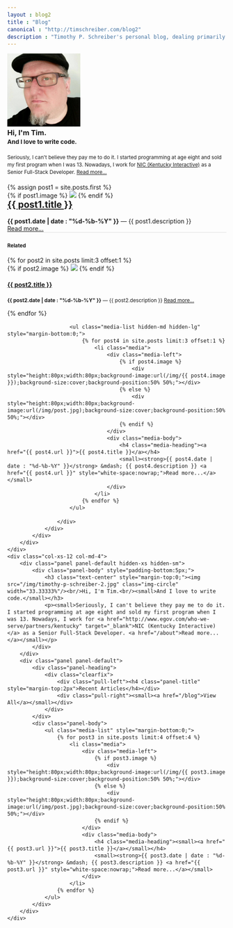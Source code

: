 ```yaml
---
layout : blog2
title : "Blog"
canonical : "http://timschreiber.com/blog2"
description : "Timothy P. Schreiber's personal blog, dealing primarily with software development, but also dabbling in songwriting, food, and gardening from time to time."
---
```


<div class="row">
	<div class="col-xs-12 hidden-md hidden-lg">
		<div class="panel panel-default">
			<div class="panel-body" style="padding-bottom:5px;">
				<h3 class="text-center" style="margin-top:0;"><img src="/img/timothy-p-schreiber-2.jpg" class="img-circle" width="33.33333%"/><br/>Hi, I'm Tim.<br/><small>And I love to write code.</small></h3>
				<p><small>Seriously, I can't believe they pay me to do it. I started programming at age eight and sold my first program when I was 13. Nowadays, I work for <a href="http://www.egov.com/who-we-serve/partners/kentucky" target="_blank">NIC (Kentucky Interactive)</a> as a Senior Full-Stack Developer. <a href="/about">Read more...</a></small></p>
			</div>
		</div>
	</div>
	<div class="col-xs-12 col-md-8">
		<div class="row">
			<div class="col-xs-12">
				{% assign post1 = site.posts.first %}
				<div class="panel panel-default">
					{% if post1.image %}
						<a href="{{ post1.url }}"><img src="/img/{{ post1.image }}" class="img-rounded" style="max-width:100%;" /></a>
					{% endif %}
					<div class="panel-body">
						<h2 style="margin-top:0;"><a href="{{ post1.url }}">{{ post1.title }}</a></h2>
						<p style="margin-bottom:0;"><strong>{{ post1.date | date : "%d-%b-%Y" }}</strong> &mdash; {{ post1.description }} <a href="{{ post1.url }}" style="white-space:nowrap;">Read more...</a></p>
					</div>
					<div class="panel-heading" style="margin-top:0;border-top:1px solid rgb(224,224,224);">
					<h4 class="panel-title"><small><strong>Related</strong></small></h4>
					</div>
					<div class="panel-body">
						<div class="row hidden-xs hidden-sm">
						{% for post2 in site.posts limit:3 offset:1 %}
							<div class="col-xs-12 col-md-4">
								{% if post2.image %}
									<a href="{{ post2.url }}"><img src="/img/{{ post2.image }}" class="img-rounded" style="max-width:100%" /></a>
								{% endif %}
								<h4><a href="{{ post2.url }}">{{ post2.title }}</a></h4>
								<p><small><strong>{{ post2.date | date : "%d-%b-%Y" }}</strong> &mdash; {{ post2.description }} <a href="{{ post2.url }}" style="white-space:nowrap;">Read more...</a></small></p>
							</div>
						{% endfor %}
						</div>

						<ul class="media-list hidden-md hidden-lg" style="margin-bottom:0;">
							{% for post4 in site.posts limit:3 offset:1 %}
								<li class="media">
									<div class="media-left">
										{% if post4.image %}
											<div style="height:80px;width:80px;background-image:url(/img/{{ post4.image }});background-size:cover;background-position:50% 50%;"></div>
										{% else %}
											<div style="height:80px;width:80px;background-image:url(/img/post.jpg);background-size:cover;background-position:50% 50%;"></div>
										{% endif %}
									</div>
									<div class="media-body">
										<h4 class="media-heading"><a href="{{ post4.url }}">{{ post4.title }}</a></h4>
										<small><strong>{{ post4.date | date : "%d-%b-%Y" }}</strong> &mdash; {{ post4.description }} <a href="{{ post4.url }}" style="white-space:nowrap;">Read more...</a></small>
									</div>
								</li>
							{% endfor %}
						</ul>

					</div>
				</div>
			</div>
		</div>
	</div>
	<div class="col-xs-12 col-md-4">
		<div class="panel panel-default hidden-xs hidden-sm">
			<div class="panel-body" style="padding-bottom:5px;">
				<h3 class="text-center" style="margin-top:0;"><img src="/img/timothy-p-schreiber-2.jpg" class="img-circle" width="33.33333%"/><br/>Hi, I'm Tim.<br/><small>And I love to write code.</small></h3>
				<p><small>Seriously, I can't believe they pay me to do it. I started programming at age eight and sold my first program when I was 13. Nowadays, I work for <a href="http://www.egov.com/who-we-serve/partners/kentucky" target="_blank">NIC (Kentucky Interactive)</a> as a Senior Full-Stack Developer. <a href="/about">Read more...</a></small></p>
			</div>
		</div>
		<div class="panel panel-default">
			<div class="panel-heading">
				<div class="clearfix">
					<div class="pull-left"><h4 class="panel-title" style="margin-top:2px">Recent Articles</h4></div>
					<div class="pull-right"><small><a href="/blog">View All</a></small></div>
				</div>
			</div>
			<div class="panel-body">
				<ul class="media-list" style="margin-bottom:0;">
					{% for post3 in site.posts limit:4 offset:4 %}
						<li class="media">
							<div class="media-left">
								{% if post3.image %}
									<div style="height:80px;width:80px;background-image:url(/img/{{ post3.image }});background-size:cover;background-position:50% 50%;"></div>
								{% else %}
									<div style="height:80px;width:80px;background-image:url(/img/post.jpg);background-size:cover;background-position:50% 50%;"></div>
								{% endif %}
							</div>
							<div class="media-body">
								<h4 class="media-heading"><small><a href="{{ post3.url }}">{{ post3.title }}</a></small></h4>
								<small><strong>{{ post3.date | date : "%d-%b-%Y" }}</strong> &mdash; {{ post3.description }} <a href="{{ post3.url }}" style="white-space:nowrap;">Read more...</a></small>
							</div>
						</li>
					{% endfor %}
				</ul>
			</div>
		</div>
	</div>
</div>
